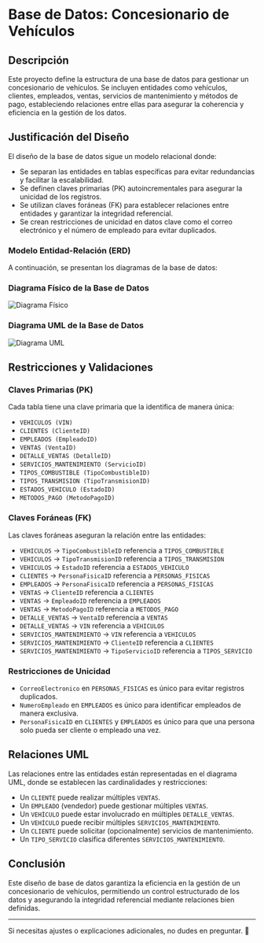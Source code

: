 # Base de Datos: Concesionario de Vehículos

## Descripción
Este proyecto define la estructura de una base de datos para gestionar un concesionario de vehículos. Se incluyen entidades como vehículos, clientes, empleados, ventas, servicios de mantenimiento y métodos de pago, estableciendo relaciones entre ellas para asegurar la coherencia y eficiencia en la gestión de los datos.

## Justificación del Diseño
El diseño de la base de datos sigue un modelo relacional donde:
- Se separan las entidades en tablas específicas para evitar redundancias y facilitar la escalabilidad.
- Se definen claves primarias (PK) autoincrementales para asegurar la unicidad de los registros.
- Se utilizan claves foráneas (FK) para establecer relaciones entre entidades y garantizar la integridad referencial.
- Se crean restricciones de unicidad en datos clave como el correo electrónico y el número de empleado para evitar duplicados.

### Modelo Entidad-Relación (ERD)
A continuación, se presentan los diagramas de la base de datos:

### **Diagrama Físico de la Base de Datos**
![Diagrama Físico](diagramamermaid.png)

### **Diagrama UML de la Base de Datos**
![Diagrama UML](diagramalucidchart.png)

## Restricciones y Validaciones
### Claves Primarias (PK)
Cada tabla tiene una clave primaria que la identifica de manera única:
- `VEHICULOS (VIN)`
- `CLIENTES (ClienteID)`
- `EMPLEADOS (EmpleadoID)`
- `VENTAS (VentaID)`
- `DETALLE_VENTAS (DetalleID)`
- `SERVICIOS_MANTENIMIENTO (ServicioID)`
- `TIPOS_COMBUSTIBLE (TipoCombustibleID)`
- `TIPOS_TRANSMISION (TipoTransmisionID)`
- `ESTADOS_VEHICULO (EstadoID)`
- `METODOS_PAGO (MetodoPagoID)`

### Claves Foráneas (FK)
Las claves foráneas aseguran la relación entre las entidades:
- `VEHICULOS` → `TipoCombustibleID` referencia a `TIPOS_COMBUSTIBLE`
- `VEHICULOS` → `TipoTransmisionID` referencia a `TIPOS_TRANSMISION`
- `VEHICULOS` → `EstadoID` referencia a `ESTADOS_VEHICULO`
- `CLIENTES` → `PersonaFisicaID` referencia a `PERSONAS_FISICAS`
- `EMPLEADOS` → `PersonaFisicaID` referencia a `PERSONAS_FISICAS`
- `VENTAS` → `ClienteID` referencia a `CLIENTES`
- `VENTAS` → `EmpleadoID` referencia a `EMPLEADOS`
- `VENTAS` → `MetodoPagoID` referencia a `METODOS_PAGO`
- `DETALLE_VENTAS` → `VentaID` referencia a `VENTAS`
- `DETALLE_VENTAS` → `VIN` referencia a `VEHICULOS`
- `SERVICIOS_MANTENIMIENTO` → `VIN` referencia a `VEHICULOS`
- `SERVICIOS_MANTENIMIENTO` → `ClienteID` referencia a `CLIENTES`
- `SERVICIOS_MANTENIMIENTO` → `TipoServicioID` referencia a `TIPOS_SERVICIO`

### Restricciones de Unicidad
- `CorreoElectronico` en `PERSONAS_FISICAS` es único para evitar registros duplicados.
- `NumeroEmpleado` en `EMPLEADOS` es único para identificar empleados de manera exclusiva.
- `PersonaFisicaID` en `CLIENTES` y `EMPLEADOS` es único para que una persona solo pueda ser cliente o empleado una vez.

## Relaciones UML
Las relaciones entre las entidades están representadas en el diagrama UML, donde se establecen las cardinalidades y restricciones:
- Un `CLIENTE` puede realizar múltiples `VENTAS`.
- Un `EMPLEADO` (vendedor) puede gestionar múltiples `VENTAS`.
- Un `VEHÍCULO` puede estar involucrado en múltiples `DETALLE_VENTAS`.
- Un `VEHÍCULO` puede recibir múltiples `SERVICIOS_MANTENIMIENTO`.
- Un `CLIENTE` puede solicitar (opcionalmente) servicios de mantenimiento.
- Un `TIPO_SERVICIO` clasifica diferentes `SERVICIOS_MANTENIMIENTO`.

## Conclusión
Este diseño de base de datos garantiza la eficiencia en la gestión de un concesionario de vehículos, permitiendo un control estructurado de los datos y asegurando la integridad referencial mediante relaciones bien definidas. 

---

Si necesitas ajustes o explicaciones adicionales, no dudes en preguntar. 🚀